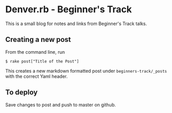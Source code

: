 # Denver.rb - Beginner's Track
This is a small blog for notes and links from Beginner's Track talks.

## Creating a new post
From the command line, run
```shell
$ rake post["Title of the Post"]
```
This creates a new markdown formatted post under `beginners-track/_posts` with the correct Yaml header.

## To deploy
Save changes to post and push to master on github.
